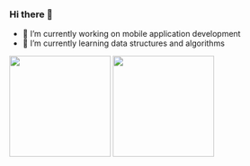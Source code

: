 ### Hi there 👋
- 🔭 I’m currently working on mobile application development
- 🌱 I’m currently learning data structures and algorithms

<img height="180em" src="https://github-readme-stats.vercel.app/api?username=Kubilaypeker&show_icons=true&hide_border=true&&count_private=true&include_all_commits=true" /> <img height="180em" src="https://github-readme-stats.vercel.app/api/top-langs/?username=Kubilaypeker" />
<!--
**Kubilaypeker/Kubilaypeker** is a ✨ _special_ ✨ repository because its `README.md` (this file) appears on your GitHub profile.

Here are some ideas to get you started:

- 🔭 I’m currently working on ...
- 🌱 I’m currently learning ...
- 👯 I’m looking to collaborate on ...
- 🤔 I’m looking for help with ...
- 💬 Ask me about ...
- 📫 How to reach me: ...
- 😄 Pronouns: ...
- ⚡ Fun fact: ...
-->
